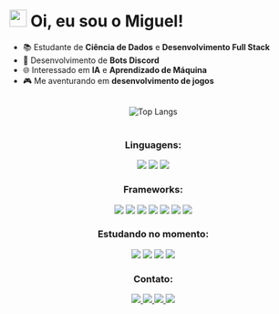 <div align="left">
    <h1>
        <img src="https://raw.githubusercontent.com/kaueMarques/kaueMarques/master/hi.gif" height="30px">
        Oi, eu sou o Miguel!
    </h1>
</div>

<div>
    <ul>
        <li>📚 Estudante de <strong>Ciência de Dados</strong> e <strong>Desenvolvimento Full Stack</strong></li>
        <li>🤖 Desenvolvimento de <strong>Bots Discord</strong></li>
        <li>🌐 Interessado em <strong>IA</strong> e <strong>Aprendizado de Máquina</strong></li>
        <li>🎮 Me aventurando em <strong>desenvolvimento de jogos</strong></li>
    </ul>
</div>

<br>

<div align="center">
    <img src="https://github-readme-stats.vercel.app/api/top-langs/?username=Miguel-Marsico&layout=compact&theme=dark&langs_count=6" alt="Top Langs">
</div>

<br>

<div>
    <h3 align="center">Linguagens:</h3>
    <p align="center">
        <img src="https://img.shields.io/badge/-Python-0D1117?style=for-the-badge&logo=python&labelColor=0D1117">
        <img src="https://img.shields.io/badge/-JavaScript-0D1117?style=for-the-badge&logo=javascript&labelColor=0D1117">
        <img src="https://img.shields.io/badge/-SQL-0D1117?style=for-the-badge&logo=postgresql&labelColor=0D1117">
    </p>
</div>

<div>
    <h3 align="center">Frameworks:</h3>
    <p align="center">
        <img src="https://img.shields.io/badge/-HTML-0D1117?style=for-the-badge&logo=html5&labelColor=0D1117">
        <img src="https://img.shields.io/badge/-CSS-0D1117?style=for-the-badge&logo=CSS3&logoColor=1572B6&labelColor=0D1117">
        <img src="https://img.shields.io/badge/-Flask-0D1117?style=for-the-badge&logo=flask&labelColor=0D1117">
        <img src="https://img.shields.io/badge/-Selenium-0D1117?style=for-the-badge&logo=selenium&labelColor=0D1117">
        <img src="https://img.shields.io/badge/-NumPy-0D1117?style=for-the-badge&logo=numpy&labelColor=0D1117">
        <img src="https://img.shields.io/badge/-TensorFlow-0D1117?style=for-the-badge&logo=tensorflow&labelColor=0D1117">
        <img src="https://img.shields.io/badge/-OpenCV-0D1117?style=for-the-badge&logo=opencv&labelColor=0D1117">
    </p>
</div>

<div>
    <h3 align="center">Estudando no momento:</h3>
    <p align="center">
        <img src="https://img.shields.io/badge/-React-0D1117?style=for-the-badge&logo=react&labelColor=0D1117">
        <img src="https://img.shields.io/badge/-Flutter-0D1117?style=for-the-badge&logo=flutter&labelColor=0D1117">
        <img src="https://img.shields.io/badge/-Arduino-0D1117?style=for-the-badge&logo=arduino&labelColor=0D1117">
        <img src="https://img.shields.io/badge/-Unity-0D1117?style=for-the-badge&logo=unity&labelColor=0D1117">
    </p>
</div>

<div>
    <h3 align="center">Contato:</h3>
    <p align="center">
        <a href="mailto:miguelmarsico2005@gmail.com">
            <img src="https://img.shields.io/badge/-Gmail-%23333?style=for-the-badge&logo=gmail&logoColor=white">
        </a>
        <a href="https://www.instagram.com/miguel.marsico" target="_blank">
            <img src="https://img.shields.io/badge/-Instagram-%23E4405F?style=for-the-badge&logo=instagram&logoColor=white">
        </a>
        <a href="https://www.youtube.com/@miguelmarsico/featured">
            <img src="https://img.shields.io/badge/-YouTube-%23333?style=for-the-badge&logo=youtube&logoColor=white">
        </a>
        <a href="https://www.linkedin.com/in/miguelmarsico/" target="_blank">
            <img src="https://img.shields.io/badge/-LinkedIn-%230077B5?style=for-the-badge&logo=linkedin&logoColor=white">
        </a>
    </p>
</div>
